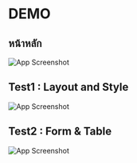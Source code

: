 # DEMO

## หน้าหลัก

![App Screenshot](https://img5.pic.in.th/file/secure-sv1/imagead38a3d6a8fd2874.png)

## Test1 : Layout and Style

![App Screenshot](https://img2.pic.in.th/pic/image618209a9f67849cc.png)

## Test2 : Form & Table

![App Screenshot](https://img5.pic.in.th/file/secure-sv1/Screenshot-2024-05-30-154455.png)
